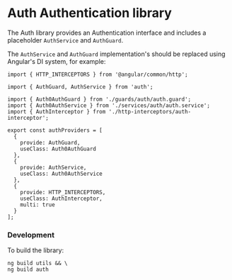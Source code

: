 # Auth Authentication library

The Auth library provides an Authentication interface and includes a placeholder `AuthService` and `AuthGuard`.

The `AuthService` and `AuthGuard` implementation's should be replaced using Angular's DI system, for example:

```
import { HTTP_INTERCEPTORS } from '@angular/common/http';

import { AuthGuard, AuthService } from 'auth';

import { Auth0AuthGuard } from './guards/auth/auth.guard';
import { Auth0AuthService } from './services/auth/auth.service';
import { AuthInterceptor } from './http-interceptors/auth-interceptor';

export const authProviders = [
  {
    provide: AuthGuard,
    useClass: Auth0AuthGuard
  },
  {
    provide: AuthService,
    useClass: Auth0AuthService
  },
  {
    provide: HTTP_INTERCEPTORS,
    useClass: AuthInterceptor,
    multi: true
  }
];
```

### Development

To build the library:

```
ng build utils && \
ng build auth
```

